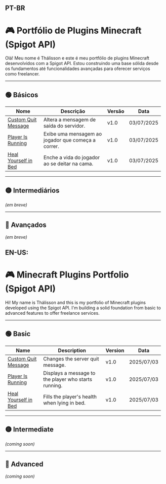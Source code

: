 ## PT-BR
# 🎮 Portfólio de Plugins Minecraft (Spigot API)

Olá! Meu nome é Thálisson e este é meu portfólio de plugins Minecraft desenvolvidos com a Spigot API. Estou construindo uma base sólida desde os fundamentos até funcionalidades avançadas para oferecer serviços como freelancer.

---

## 🟢 Básicos

| Nome | Descrição | Versão | Data |
|------|-----------|--------|------|
| [Custom Quit Message](./basics/CustomQuitMessage) | Altera a mensagem de saída do servidor. | v1.0 | 03/07/2025 |
| [Player Is Running](./basics/player-is-running) | Exibe uma mensagem ao jogador que começa a correr. | v1.0 | 03/07/2025 |
| [Heal Yourself in Bed](./basics/heal-yourself-in-bed) | Enche a vida do jogador ao se deitar na cama. | v1.0 | 03/07/2025 |

---

## 🟡 Intermediários

*(em breve)*

---

## 🔴 Avançados

*(em breve)*


## EN-US:
# 🎮 Minecraft Plugins Portfolio (Spigot API)

Hi! My name is Thálisson and this is my portfolio of Minecraft plugins developed using the Spigot API. I'm building a solid foundation from basic to advanced features to offer freelance services.

---

## 🟢 Basic

| Name | Description | Version | Data |
|------|-------------|---------|------|
| [Custom Quit Message](./basics/CustomQuitMessage) | Changes the server quit message. | v1.0 | 2025/07/03 |
| [Player Is Running](./basics/player-is-running) | Displays a message to the player who starts running. | v1.0 | 2025/07/03 |
| [Heal Yourself in Bed](./basics/heal-yourself-in-bed) | Fills the player's health when lying in bed. | v1.0 | 2025/07/03 |

---

## 🟡 Intermediate

*(coming soon)*

---

## 🔴 Advanced

*(coming soon)*
